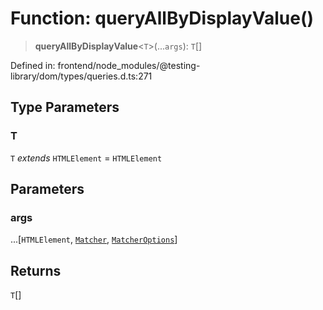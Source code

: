 # Function: queryAllByDisplayValue()

> **queryAllByDisplayValue**\<`T`\>(...`args`): `T`[]

Defined in: frontend/node\_modules/@testing-library/dom/types/queries.d.ts:271

## Type Parameters

### T

`T` *extends* `HTMLElement` = `HTMLElement`

## Parameters

### args

...\[`HTMLElement`, [`Matcher`](../type-aliases/Matcher.md), [`MatcherOptions`](../interfaces/MatcherOptions.md)\]

## Returns

`T`[]
